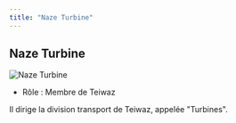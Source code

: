 ```yaml
---
title: "Naze Turbine"
---
```


Naze Turbine
------------


![Naze Turbine](/images/stories/saga/g-tekketsu/persos/naze-turbine.png)


* Rôle : Membre de Teiwaz


Il dirige la division transport de Teiwaz, appelée "Turbines". 

